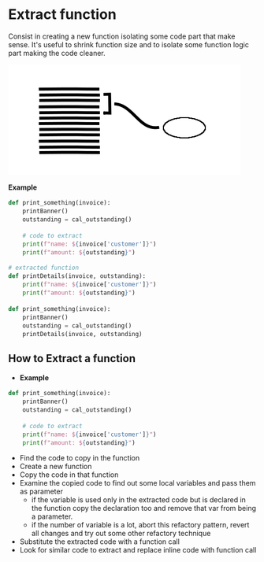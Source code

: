 # Extract function
Consist in creating a new function isolating some code part that
make sense. It's useful to shrink function size and to isolate some
function logic part making the code cleaner.

![Schema](./image.png)

**Example**
```python
def print_something(invoice):
    printBanner()
    outstanding = cal_outstanding()

    # code to extract
    print(f"name: ${invoice['customer']}")
    print(f"amount: ${outstanding}")
```

```python
# extracted function
def printDetails(invoice, outstanding):
    print(f"name: ${invoice['customer']}")
    print(f"amount: ${outstanding}")

def print_something(invoice):
    printBanner()
    outstanding = cal_outstanding()
    printDetails(invoice, outstanding)
```

## How to Extract a function

 * **Example**
 ```python
 def print_something(invoice):
     printBanner()
     outstanding = cal_outstanding()
 
     # code to extract
     print(f"name: ${invoice['customer']}")
     print(f"amount: ${outstanding}")
 ```
 * Find the code to copy in the function
 * Create a new function
 * Copy the code in that function
 * Examine the copied code to find out some local variables and
   pass them as parameter
   * if the variable is used only in the extracted code but is declared
   in the function copy the declaration too and remove that var from
   being a parameter.
   * if the number of variable is a lot, abort this refactory pattern,
   revert all changes and try out some other refactory technique
 * Substitute the extracted code with a function call
 * Look for similar code to extract and replace inline code with
   function call